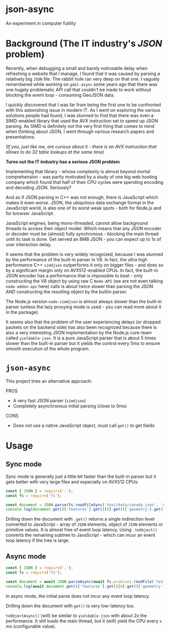 # json-async

An experiment in computer futility

# Background (The IT industry's *JSON* problem)

Recently, when debugging a small and barely noticeable delay when refreshing a website that I manage, I found that it was caused by parsing a relatively big `JSON` file. The rabbit hole ran very deep on that one. I vaguely remembered while working on `gdal-async` some years ago that there was one hugely problematic API call that couldn't be made to work without blocking the event loop - consuming GeoJSON data.

I quickly discovered that I was far from being the first one to be confronted with this astonishing issue in modern IT. As I went on exploring the various solutions people had found, I was stunned to find that there was even a SIMD-enabled library that used the AVX instruction set to speed up JSON parsing. As SIMD is definitely not the very first thing that comes to mind when thinking about JSON, I went through various research papers and presentations.

*(If you, just like me, are curious about it - there is an AVX instruction that allows to do 32 table lookups at the same time)*

**Turns out the IT industry has a serious JSON problem**

Implementing that library - whose complexity is almost beyond mortal comprehension - was partly motivated by a study of one big web hosting company which found that half of their CPU cycles were spending encoding and decoding JSON. Seriously?

And as if JSON parsing in C++ was not enough, there is JavaScript which makes it even worse. JSON, the ubiquitous data exchange format in the JavaScript world, is also one of its worst weak spots - both for Node.js and for browser JavaScript.

JavaScript engines, being mono-threaded, cannot allow background threads to access their object model. Which means that any JSON encoder or decoder must be (almost) fully synchronous - blocking the main thread until its task is done. Get served an 8MB JSON - you can expect up to 1s of user interaction delay.

It seems that the problem is very widely recognized, because I was stunned by the performance of the built-in parser in V8. In fact, the ultra high performance C++ `simdjson` outperforms it only on bigger files - and does so by a significant margin only on AVX512-enabled CPUs. In fact, the built-in JSON encoder has a performance that is impossible to beat - only constructing the V8 object by using raw C `Node-API` (we are not even talking `node-addon-api` here) calls is about twice slower than parsing the JSON *AND* constructing the resulting object by the builtin parser.

The Node.js version `node-simdjson` is almost always slower than the built-in parser (unless the lazy proxying mode is used - you can read more about it in the package).

It seems also that the problem of the user experiencing delays (or dropped packets on the backend side) has also been recognized because there is also a very interesting JSON implementation by the Node.js core-team called `yieldable-json`. It is a pure JavaScript parser that is about 5 times slower than the built-in parser but it yields the control every 5ms to ensure smooth execution of the whole program.

# `json-async`

This project tries an alternative approach:

PROS
* A very fast JSON parser (`simdjson`)
* Completely asynchronous initial parsing (close to 0ms)

CONS
* Does not use a native JavaScript object, must call `get()` to get fields

# Usage

## Sync mode

Sync mode is generally just a little bit faster than the built-in parser but it gets better with very large files and especially on AVX512 CPUs:

```js
const { JSON } = require('.');
const fs = require('fs');

const document = JSON.parse(fs.readFileSync('test/data/canada.json', 'utf8'));
console.log(document.get()['features'].get()[0].get()['geometry'].get()['coordinates'].get()[10].toObject());
```

Drilling down the document with `.get()` returns a single indirection level converted to JavaScript - array of `JSON` elements, object of `JSON` elements or primitive values. It is almost free of event loop latency. Using `.toObject()` converts the remaining subtree to JavaScript - which can incur an event loop latency if the tree is large.

## Async mode

```js
const { JSON } = require('.');
const fs = require('fs');

const document = await JSON.parseAsync(await fs.promises.readFile('test/data/canada.json', 'utf8'));
console.log(await document.get()['features'].get()[0].get()['geometry'].get()['coordinates'].get()[10].toObjectAsync());
```

In async mode, the initial parse does not incur any event loop latency.

Drilling down the document with `get()` is very low-latency too.

`toObjectAsync()` (will) be similar to `yieldable-json` with about 2x the performance. It still loads the main thread, but it (will) yield the CPU every `x` ms (configurable value).
